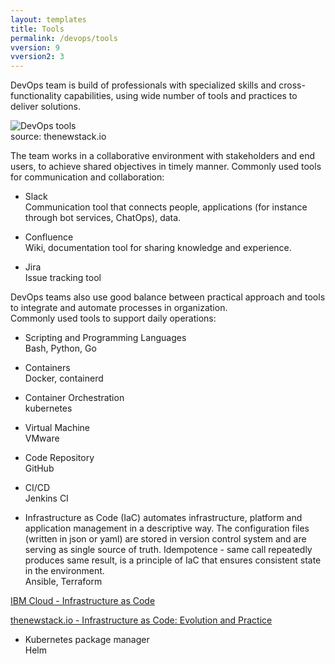 ```yaml
---
layout: templates
title: Tools
permalink: /devops/tools
vversion: 9
vversion2: 3
---
```

  
  
DevOps team is build of professionals with specialized skills and cross-functionality capabilities, using wide number of tools and practices to deliver solutions. 

![DevOps tools](https://cdn.thenewstack.io/media/2018/11/8bebeea6-cicd-tooling-orchestration-1024x608.png)  
source: thenewstack.io
  
  
The team works in a collaborative environment with stakeholders and end users, to achieve shared objectives in timely manner.  Commonly used tools for communication and collaboration:

* Slack  
Communication tool that connects people, applications (for instance through bot services, ChatOps), data. 


* Confluence  
Wiki, documentation tool for sharing knowledge and experience. 

* Jira  
Issue tracking tool


DevOps teams also use good balance between practical approach and tools to integrate and automate processes in organization.  
Commonly used tools to support daily operations:

* Scripting and Programming Languages  
Bash, Python, Go

* Containers  
Docker, containerd

* Container Orchestration  
kubernetes

* Virtual Machine  
VMware

* Code Repository  
GitHub

* CI/CD  
Jenkins CI

* Infrastructure as Code (IaC) automates infrastructure, platform and application management in a descriptive way.
The configuration files (written in json or yaml) are stored in version control system and are serving as single source of truth.
Idempotence - same call repeatedly produces same result, is a principle of IaC that ensures consistent state in the environment.   
Ansible, Terraform

[IBM Cloud - Infrastructure as Code](https://www.ibm.com/cloud/learn/infrastructure-as-code "IBM Cloud")

[thenewstack.io - Infrastructure as Code: Evolution and Practice](https://thenewstack.io/infrastructure-as-code-evolution-and-practice/ "thenewstack.io")

* Kubernetes package manager  
Helm


